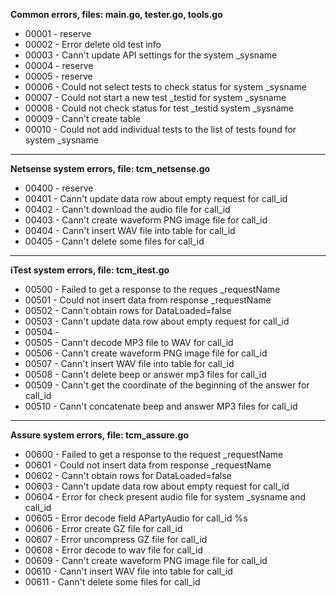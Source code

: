 **Common errors, files: main.go, tester.go, tools.go**
* 00001 - reserve
* 00002 - Error delete old test info
* 00003 - Cann't update API settings for the system _sysname
* 00004 - reserve
* 00005 - reserve
* 00006 - Could not select tests to check status for system _sysname
* 00007 - Could not start a new test _testid for system _sysname
* 00008 - Could not check status for test _testid system _sysname
* 00009 - Cann't create table
* 00010 - Could not add individual tests to the list of tests found for system _sysname
---
**Netsense system errors, file: tcm_netsense.go**
* 00400 - reserve
* 00401 - Cann't update data row about empty request for call_id
* 00402 - Cann't download the audio file for call_id
* 00403 - Cann't create waveform PNG image file for call_id
* 00404 - Cann't insert WAV file into table for call_id
* 00405 - Cann't delete some files for call_id
---
**iTest system errors, file: tcm_itest.go**
* 00500 - Failed to get a response to the reques _requestName
* 00501 - Could not insert data from response _requestName
* 00502 - Cann't obtain rows for DataLoaded=false
* 00503 - Cann't update data row about empty request for call_id
* 00504 - 
* 00505 - Cann't decode MP3 file to WAV for call_id
* 00506 - Cann't create waveform PNG image file for call_id
* 00507 - Cann't insert WAV file into table for call_id
* 00508 - Cann't delete beep or answer mp3 files for call_id
* 00509 - Cann't get the coordinate of the beginning of the answer for call_id
* 00510 - Cann't concatenate beep and answer MP3 files for call_id
---
**Assure system errors, file: tcm_assure.go**
* 00600 - Failed to get a response to the request _requestName
* 00601 - Could not insert data from response _requestName
* 00602 - Cann't obtain rows for DataLoaded=false
* 00603 - Cann't update data row about empty request for call_id
* 00604 - Error for check present audio file for system _sysname and call_id 
* 00605 - Error decode field APartyAudio for call_id %s
* 00606 - Error create GZ file for call_id
* 00607 - Error uncompress GZ file for call_id
* 00608 - Error decode to wav file for call_id
* 00609 - Cann't create waveform PNG image file for call_id
* 00610 - Cann't insert WAV file into table for call_id
* 00611 - Cann't delete some files for call_id

